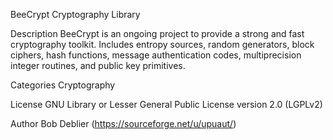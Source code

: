 BeeCrypt Cryptography Library

Description
    BeeCrypt is an ongoing project to provide a strong and fast cryptography toolkit. Includes entropy sources, random generators, block ciphers, hash functions, message authentication codes, multiprecision integer routines, and public key primitives.

Categories
    Cryptography

License
    GNU Library or Lesser General Public License version 2.0 (LGPLv2)

Author
    Bob Deblier (https://sourceforge.net/u/upuaut/)
